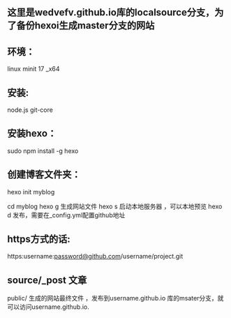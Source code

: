## 这里是wedvefv.github.io库的localsource分支，为了备份hexoi生成master分支的网站

## 环境：
linux minit 17 _x64

## 安装:
node.js
git-core

## 安装hexo：
sudo npm install -g hexo

## 创建博客文件夹：

hexo init myblog

cd myblog
hexo g  生成网站文件
hexo s 启动本地服务器 ，可以本地预览
hexo d  发布，需要在_config.yml配置github地址

## https方式的话:
https:username:password@github.com/username/project.git

## source/_post 文章
public/ 生成的网站最终文件 ，发布到username.github.io 库的msater分支，就可以访问username.github.io.



